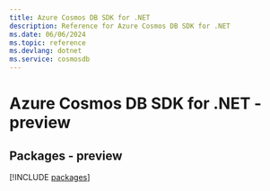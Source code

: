 ```yaml
---
title: Azure Cosmos DB SDK for .NET
description: Reference for Azure Cosmos DB SDK for .NET
ms.date: 06/06/2024
ms.topic: reference
ms.devlang: dotnet
ms.service: cosmosdb
---
```

# Azure Cosmos DB SDK for .NET - preview
## Packages - preview
[!INCLUDE [packages](cosmos-db-index.md)]